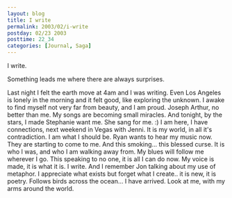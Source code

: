 ```yaml
---
layout: blog
title: I write
permalink: 2003/02/i-write
postday: 02/23 2003
posttime: 22_34
categories: [Journal, Saga]
---
```


I write.

Something leads me where there are always surprises.

Last night I felt the earth move at 4am and I was writing. Even Los Angeles is lonely in the morning and it felt good, like exploring the unknown. I awake to find myself not very far from beauty, and I am proud. Joseph Arthur, no better than me. My songs are becoming small miracles.
And tonight, by the stars, I made Stephanie want me. She sang for me. :)
I am here, I have connections, next weekend in Vegas with Jenni. It is my world, in all it's contradiction. I am what I should be. Ryan wants to hear my music now. They are starting to come to me.
And this smoking… this blessed curse.
It is who I was, and who I am walking away from. My blues will follow me wherever I go. This speaking to no one, it is all I can do now. My voice is made, it is what it is. I write.
And I remember Jon talking about my use of metaphor. I appreciate what exists but forget what I create.. it is new, it is poetry. Follows birds across the ocean… I have arrived.
Look at me, with my arms around the world.
